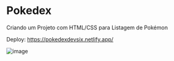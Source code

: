 # Pokedex
 Criando um Projeto com HTML/CSS para Listagem de Pokémon

 Deploy: https://pokedexdevsix.netlify.app/

![image](https://github.com/Wfelipetm/Pokedex/assets/108297008/f8ac2164-e8b2-4b18-8b8c-40be503536cd)
